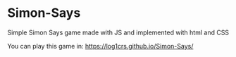 # Simon-Says
Simple Simon Says game made with JS and implemented with html and CSS

You can play this game in: https://log1crs.github.io/Simon-Says/
